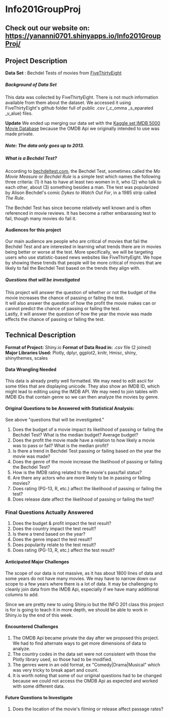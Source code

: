 # Info201GroupProj

## Check out our website on: https://yananni0701.shinyapps.io/Info201GroupProj/

## Project Description
__Data Set__ : Bechdel Tests of movies from [FiveThirtyEight](https://github.com/fivethirtyeight/f/blob/master/bechdel/movies.csv)

##### Background of Data Set
This data was collected by FiveThirtyEight. There is not much information available from them about the dataset. We accessed it using FiveThirtyEight's github folder full of public .csv (_c_omma _s_eparated _v_alue) files. 

__Update__ We ended up merging our data set with the [Kaggle set IMDB 5000 Movie Database](https://www.kaggle.com/deepmatrix/imdb-5000-movie-dataset) because the OMDB Api we originally intended to use was made private.

##### Note: The data only goes up to 2013.
##### What is a Bechdel Test?
According to [bechdeltest.com](http://bechdeltest.com/), the Bechdel Test, sometimes called the _Mo Movie Measure_ or _Bechdel Rule_ is a simple test which names the following three criteria: (1) it has to have at least two women in it, who (2) who talk to each other, about (3) something besides a man. The test was popularized by Alison Bechdel's comic _Dykes to Watch Out For_, in a 1985 strip called _The Rule_. 

The Bechdel Test has since become relatively well known and is often referenced in movie reviews. It has become a rather embarassing test to fail, though many movies do fail it. 

#### Audiences for this project
Our main audience are people who are critical of movies that fail the Bechdel Test and are interested in learning what trends there are in movies being better or worse at the test. More specifically, we will be targeting users who use statistic-based news websites like FiveThirtyEight.  We hope by showing these trends that people will be more critical of movies that are likely to fail the Bechdel Test based on the trends they align with. 

##### Questions that will be investigated
This project will answer the question of whether or not the budget of the movie increases the chance of passing or failing the test.  
It will also answer the question of how the profit the movie makes can or cannot predict the chance of passing or failing the test.  
Lastly, it will answer the question of how the year the movie was made effects the chance of passing or failing the test.  


## Technical Description
__Format of Project:__ Shiny.io 
__Format of Data Read in:__ .csv file (2 joined)
__Major Libraries Used:__ Plotly, dplyr, ggplot2, knitr, Hmisc, shiny, shinythemes, scales    

#### Data Wrangling Needed
This data is already pretty well formatted. We may need to edit ascii for some titles that are displaying unicode. They also show an IMDB ID, which might lead to editing using the IMDB API. We may need to join tables with IMDB IDs that contain genre so we can then analyze the movies by genre.

#### __Original__ Questions to be Answered with Statistical Analysis:
See above "questions that will be investigated."
1. Does the budget of a movie impact its likelihood of passing or failing the Bechdel Test? What is the median budget? Average budget?
2. Does the profit the movie made have a relation to how likely a movie was to pass or fail? What is the median profit?
3. Is there a trend in Bechdel Test passing or failing based on the year the movie was made?
4. Does the genre of the movie increase the likelihood of passing or failing the Bechdel Test?
5. How is the IMDB rating related to the movie's pass/fail status?
6. Are there any actors who are more likely to be in passing or failing movies?
7. Does rating (PG-13, R, etc.) affect the likelihood of passing or failing the test?
8. Does release date affect the likelihood of passing or failing the test?


### __Final Questions Actually Answered__
1.  Does the budget & profit impact the test result?
2.  Does the country impact the test result?
3.  Is there a trend based on the year?
4.  Does the genre impact the test result?
5.  Does popularity relate to the test result?
6.  Does rating (PG-13, R, etc.) affect the test result?


#### Anticipated Major Challenges
The scope of our data is not massive, as it has about 1800 lines of data and some years do not have many movies. We may have to narrow down our scope to a few years where there is a lot of data. It may be challenging to cleanly join data from the IMDB Api, especially if we have many additional columns to add.

Since we are pretty new to using Shiny.io but the INFO 201 class this project is for is going to teach it in more depth, we should be able to work in Shiny.io by the end of this week. 


#### __Encountered Challenges__
1. The OMDB Api became private the day after we proposed this project. We had to find alternate ways to get more dimensions of data to analyze.
2. The country codes in the data set were not consistent with those the Plotly library used, so those had to be modified.
3. The genres were in an odd format, ex "Comedy|Drama|Musical" which was very tricky to break apart and count.
4. It is worth noting that some of our original questions had to be changed because we could not access the OMDB Api as expected and worked with some different data.

#### Future Questions to Investigate
1. Does the location of the movie's filming or release affect passage rates?
